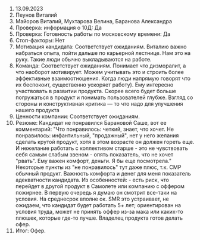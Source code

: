 1. 13.09.2023
2. Пеунов Виталий
3. Майоров Виталий, Мухтарова Велина, Баранова Александра
4. Проверка: информация о 10Д: Да
5. Проверка: Готовность работы по московскому времени: Да 
6.  Стоп-факторы: Нет
7.  Мотивация кандидата:  Соответствует ожиданиям. Виталию важно набраться опыта, пойти дальше по карьерной лестнице. Нам это на руку. Такие люди обычно выкладываются на работе.
9.  Команда: Соответствует ожиданиям. Понимает что дизморалит, а что наоборот мотивирует. Можем учитывать это и строить более эффективные взаимоотношения. Когда люди напрямую говорят что их беспокоит, существенно ускоряет работу). Ему интересно участвовать в развитии продукта. Скорее всего будет больше погружаться в продукт и понимать пользователей глубже. Взгляд со стороны и конструктивная критика — то что надо для улучшения нашего продукта
10.  Ценности компании: Соответствует ожиданиям. 
11.  Резюме: Кандидат не понравился Барановой Саше, вот ее комментарий: "Что понравилось: четкий, знает, что хочет. Не понравилось: инфантильный, "продажный", нет у него желания сделать крутой продукт, хотя в этом возрасте он должен гореть еще. И нежелание работать с коллективом старше - это не чувствовать себя самым слабым звеном - опять показатель, что не хочет "рвать". Ему важен комфорт, деньги. Я бы еще посмотрела." Некоторые пункты из "не понравилось" тут даже плюс, т.к. СМР обычный продукт. Важность комфорта и денег для меня показатель адекватности кандидата. Из особенностей: - есть риск, что перейдет в другой продукт в Самолете или компанию с оффером пожирнее. В первую очередь я думаю он смотрит все-таки на условия. На среднесрок вполне ок. SMR это устраивает, не ожидаем, что кандидат будет работать 5+ лет; ориентирован на условия труда, может не принять оффер из-за мака или каких-то плюшек, которые где-то лучше. Владелец продукта готов делать офер. 
1.  Итог: Офер.